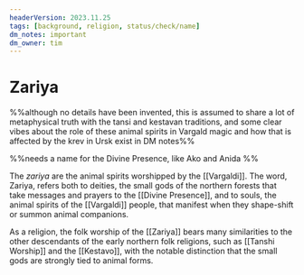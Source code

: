 ```yaml
---
headerVersion: 2023.11.25
tags: [background, religion, status/check/name]
dm_notes: important
dm_owner: tim
---
```

# Zariya

%%although no details have been invented, this is assumed to share a lot of metaphysical truth with the tansi and kestavan traditions, and some clear vibes about the role of these animal spirits in Vargald magic and how that is affected by the krev in Ursk exist in DM notes%%

%%needs a name for the Divine Presence, like Ako and Anida %%

The *zariya* are the animal spirits worshipped by the [[Vargaldi]]. The word, Zariya, refers both to deities, the small gods of the northern forests that take messages and prayers to the [[Divine Presence]], and to souls, the animal spirits of the [[Vargaldi]] people, that manifest when they shape-shift or summon animal companions. 

As a religion, the folk worship of the [[Zariya]] bears many similarities to the other descendants of the early northern folk religions, such as [[Tanshi Worship]] and the [[Kestavo]], with the notable distinction that the small gods are strongly tied to animal forms.



